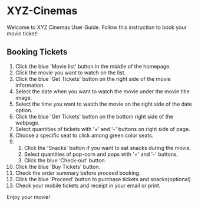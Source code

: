 # XYZ-Cinemas

Welcome to XYZ Cinemas User Guide. Follow this instruction to book your movie ticket!

## Booking Tickets
1. Click the blue 'Movie list' button in the middle of the homepage.
2. Click the movie you want to watch on the list.
3. Click the blue 'Get Tickets' button on the right side of the movie information.
4. Select the date when you want to watch the movie under the movie title image.
5. Select the time you want to watch the movie on the right side of the date option.
6. Click the blue 'Get Tickets' button on the bottom right side of the webpage.
7. Select quantities of tickets with '+' and '-' buttons on right side of page.
8. Choose a specific seat to click among green color seats.
9. 1. Click the 'Snacks' button if you want to eat snacks during the movie.
   2. Select quantities of pop-corn and pops with '+' and '-' buttons.
   3. Click the blue 'Check-out' button.
10. Click the blue 'Buy Tickets' button.
11. Check the order summary before proceed booking.
12. Click the blue 'Proceed' button to purchase tickets and snacks(optional)
13. Check your mobile tickets and receipt in your email or print.

Enjoy your movie!
